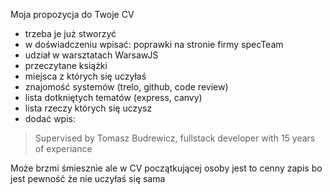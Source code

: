 Moja propozycja do Twoje CV

- trzeba je już stworzyć
- w doświadczeniu wpisać: poprawki na stronie firmy specTeam
- udział w warsztatach WarsawJS
- przeczytane książki
- miejsca z których się uczyłaś
- znajomość systemów (trelo, github, code review)
- lista dotkniętych tematów (express, canvy)
- lista rzeczy których się uczysz
- dodać wpis:

> Supervised by Tomasz Budrewicz, fullstack developer with 15 years of experiance
  
 Może brzmi śmiesznie ale w CV początkującej osoby jest to cenny zapis bo jest pewność że nie uczyłaś się sama
  
 
